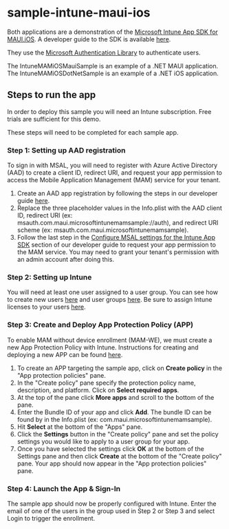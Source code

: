 # sample-intune-maui-ios
Both applications are a demonstration of the [Microsoft Intune App SDK for MAUI.iOS](https://www.nuget.org/packages/Microsoft.Intune.Maui.Essentials.iOS). A developer guide to the SDK is available [here](https://docs.microsoft.com/intune/app-sdk-ios). 

They use the [Microsoft Authentication Library](https://github.com/AzureAD/microsoft-authentication-library-for-objc) to authenticate users.

The IntuneMAMiOSMauiSample is an example of a .NET MAUI application.
The IntuneMAMiOSDotNetSample is an example of a .NET iOS application.

## Steps to run the app
In order to deploy this sample you will need an Intune subscription. Free trials are sufficient for this demo.

These steps will need to be completed for each sample app.

### Step 1: Setting up AAD registration
To sign in with MSAL, you will need to register with Azure Active Directory (AAD) to create a client ID, redirect URI, and request your app permission to access the Mobile Application Management (MAM) service for your tenant.
1. Create an AAD app registration by following the steps in our developer guide [here](https://learn.microsoft.com/intune/developer/app-sdk-ios#set-up-and-configure-an-aad-app-registration).
1. Replace the three placeholder values in the Info.plist with the AAD client ID, redirect URI (ex: msauth.com.maui.microsoftintunemamsample://auth), and redirect URI scheme (ex: msauth.com.maui.microsoftintunemamsample).
1. Follow the last step in the [Configure MSAL settings for the Intune App SDK](https://learn.microsoft.com/intune/developer/app-sdk-ios#configure-msal-settings-for-the-intune-app-sdk) section of our developer guide to request your app permission to the MAM service. You may need to grant your tenant's permission with an admin account after doing this.

### Step 2: Setting up Intune
You will need at least one user assigned to a user group. You can see how to create new users [here](https://docs.microsoft.com/intune/users-add) and user groups [here](https://docs.microsoft.com/intune/groups-add). Be sure to assign Intune licenses to your users [here](https://docs.microsoft.com/intune/get-started-users).

### Step 3: Create and Deploy App Protection Policy (APP)
To enable MAM without device enrollment (MAM-WE), we must create a new App Protection Policy with Intune. Instructions for creating and deploying a new APP can be found [here](https://docs.microsoft.com/intune/app-protection-policies). 
1. To create an APP targeting the sample app, click on **Create policy** in the "App protection policies" pane. 
1. In the "Create policy" pane specify the protection policy name, description, and platform. Click on **Select required apps**.
1. At the top of the pane click **More apps** and scroll to the bottom of the pane.
1. Enter the Bundle ID of your app and click **Add**. The bundle ID can be found by in the Info.plist (ex: com.maui.microsoftintunemamsample).
1. Hit **Select** at the bottom of the "Apps" pane.
1. Click the **Settings** button in the "Create policy" pane and set the policy settings you would like to apply to a user group for your app.
1. Once you have selected the settings click **OK** at the bottom of the Settings pane and then click **Create** at the bottom of the "Create policy" pane. Your app should now appear in the "App protection policies" pane.

### Step 4: Launch the App & Sign-In
The sample app should now be properly configured with Intune. Enter the email of one of the users in the group used in Step 2 or Step 3 and select Login to trigger the enrollment.
